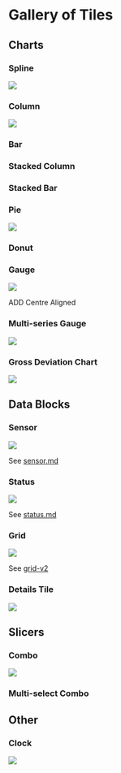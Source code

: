 # Gallery of Tiles

## Charts

### Spline

![](<../.gitbook/assets/image (35).png>)

### Column

![](<../.gitbook/assets/image (41).png>)

### Bar

### Stacked Column

### Stacked Bar

### Pie

![](<../.gitbook/assets/image (42).png>)

### Donut

### Gauge

![](<../.gitbook/assets/image (34) (1).png>)

ADD Centre Aligned

### Multi-series Gauge

![](<../.gitbook/assets/image (43).png>)

### Gross Deviation Chart

![](<../.gitbook/assets/image (46).png>)

## Data Blocks

### Sensor

![](<../.gitbook/assets/image (39) (1).png>)

See [sensor.md](sensor.md "mention")

### Status

![](<../.gitbook/assets/image (36).png>)

See [status.md](status.md "mention")

### Grid

![](<../.gitbook/assets/image (38).png>)

See [grid-v2](grid-v2/ "mention")

### Details Tile

![](<../.gitbook/assets/image (40).png>)



## Slicers

### Combo

![](<../.gitbook/assets/image (45).png>)

### Multi-select Combo

## Other

### Clock

![](<../.gitbook/assets/image (44).png>)
